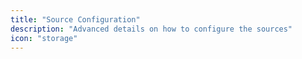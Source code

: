 ```yaml
---
title: "Source Configuration"
description: "Advanced details on how to configure the sources"
icon: "storage"
---
```

